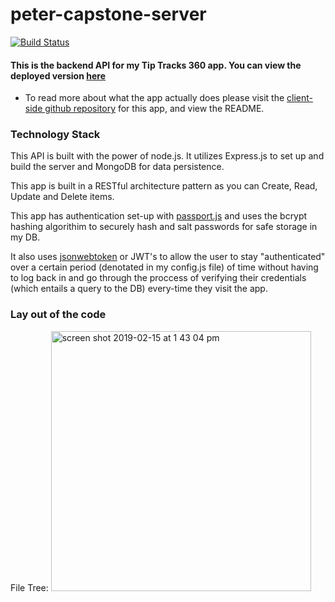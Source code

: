 # peter-capstone-server
[![Build Status](https://www.travis-ci.org/thinkful-ei27/peter-capstone-server.svg?branch=master)](https://www.travis-ci.org/thinkful-ei27/peter-capstone-server)

#### This is the backend API for my Tip Tracks 360 app. You can view the deployed version [here](https://tips-app-client.herokuapp.com/)
   - To read more about what the app actually does please visit the 
    [client-side github repository](https://github.com/thinkful-ei27/peter-capstone-client) for this app, and view the README.

### Technology Stack
This API is built with the power of node.js. It utilizes Express.js to set up and build the server and MongoDB for data persistence.

This app is built in a RESTful architecture pattern as you can Create, Read, Update and Delete items.

This app has authentication set-up with [passport.js](http://www.passportjs.org/) and uses the bcrypt hashing algorithim
to securely hash and salt passwords for safe storage in my DB.

It also uses [jsonwebtoken](https://github.com/auth0/node-jsonwebtoken) or JWT's to allow the user to stay "authenticated" 
over a certain period (denotated in my config.js file) of time without having to log back in and go 
through the proccess of verifying their credentials (which entails a query to the DB) every-time they visit the
app. 

### Lay out of the code

File Tree: <img width="416" alt="screen shot 2019-02-15 at 1 43 04 pm" src="https://user-images.githubusercontent.com/34561773/52877535-435afc80-3128-11e9-8de5-e0a3cf35248b.png">
